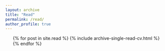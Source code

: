 ```yaml
---
layout: archive
title: "Read"
permalink: /read/
author_profile: true
---
```


  <ul>{% for post in site.read %}
    {% include archive-single-read-cv.html %}
  {% endfor %}</ul>

